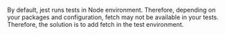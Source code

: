 By default, jest runs tests in Node environment. Therefore, depending on your
packages and configuration, fetch may not be available in your tests.
Therefore, the solution is to add fetch in the test environment.